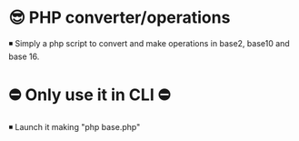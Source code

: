 # 😎 PHP converter/operations
◾️ Simply a php script to convert and make operations in base2, base10 and base 16.

# ⛔️ Only use it in CLI ⛔️
◾️ Launch it making "php base.php"

